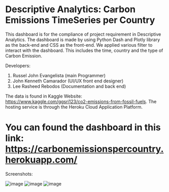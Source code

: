 # Descriptive Analytics: Carbon Emissions TimeSeries per Country

This dashboard is for the compliance of project requirement in Descriptive Analytics. The dashboard is made by using Python Dash and Plotly library as the back-end and CSS as the front-end. We applied various filter to interact with the dashboard. This includes the time, country and the type of Carbon Emission.

Developers: 
  1. Russel John Evangelista (main Programmer)
  2. John Kenneth Camarador (UI/UX front end designer)
  3. Lee Rasheed Rebodos (Documentation and back end)

The data is found in Kaggle Website: https://www.kaggle.com/ggsri123/co2-emissions-from-fossil-fuels. 
The hosting service is through the Heroku Cloud Application Platform. 

# You can found the dashboard in this link: https://carbonemissionspercountry.herokuapp.com/

Screenshots:

![image](https://user-images.githubusercontent.com/88320170/181905488-6d017a0e-96ae-474d-881e-ff94dc49349a.png)
![image](https://user-images.githubusercontent.com/88320170/181905496-577d9be7-24ea-4eb5-b328-3d9cef8d70e1.png)
![image](https://user-images.githubusercontent.com/88320170/181905499-60b9b491-28b3-4f14-8302-cc562c3bc343.png)


